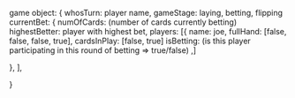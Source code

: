game object:
{
whosTurn: player name,
gameStage: laying, betting, flipping
currentBet: {
numOfCards: (number of cards currently betting)
highestBetter: player with highest bet,
players: [{
name: joe,
fullHand: [false, false, false, true],
cardsInPlay: [false, true]
isBetting: (is this player participating in this round of betting => true/false)
,]

},
],

}
